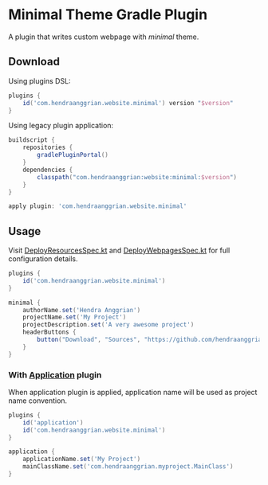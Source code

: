 Minimal Theme Gradle Plugin
===========================

A plugin that writes custom webpage with *minimal* theme.

Download
--------

Using plugins DSL:

```gradle
plugins {
    id('com.hendraanggrian.website.minimal') version "$version"
}
```

Using legacy plugin application:

```gradle
buildscript {
    repositories {
        gradlePluginPortal()
    }
    dependencies {
        classpath("com.hendraanggrian:website:minimal:$version")
    }
}

apply plugin: 'com.hendraanggrian.website.minimal'
```

Usage
-----

Visit [DeployResourcesSpec.kt](../gradle-plugin/minimal/src/com/hendraanggrian/website/minimal/DeployResourcesSpec.kt) and [DeployWebpagesSpec.kt](../gradle-plugin/minimal/src/com/hendraanggrian/website/minimal/DeployWebpagesSpec.kt) for full configuration details.

```gradle
plugins {
    id('com.hendraanggrian.website.minimal')
}

minimal {
    authorName.set('Hendra Anggrian')
    projectName.set('My Project')
    projectDescription.set('A very awesome project')
    headerButtons {
        button("Download", "Sources", "https://github.com/hendraanggrian/my-project/zipball/main")
    }
}
```

### With [Application](https://docs.gradle.org/current/userguide/application_plugin.html) plugin

When application plugin is applied, application name will be used as project name convention.

```gradle
plugins {
    id('application')
    id('com.hendraanggrian.website.minimal')
}

application {
    applicationName.set('My Project')
    mainClassName.set('com.hendraanggrian.myproject.MainClass')
}
```